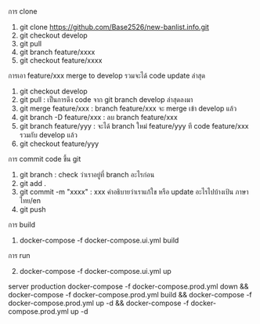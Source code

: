 การ clone 
1. git clone https://github.com/Base2526/new-banlist.info.git
2. git checkout develop
3. git pull
4. git branch feature/xxxx
5. git checkout feature/xxxx
 
การเอา feature/xxx merge to develop  รวมจะได้ code update ล่าสุด
1. git checkout develop
2. git pull                    : เป็นการดึง code จาก git branch develop ล่าสุดลงมา
3. git merge feature/xxx       : branch feature/xxx จะ merge เข้า develop แล้ว
4. git branch -D feature/xxx   : ลบ branch feature/xxx 
5. git branch feature/yyy      : จะได้ branch ใหม่ feature/yyy ที code feature/xxx รวมกับ develop แล้ว
6. git checkout feature/yyy

การ commit code ขึ้น git
1. git branch                  : check ว่าเราอยู่ที่ branch อะไรก่อน
2. git add .                      
3. git commit -m "xxxx"        : xxx คำอธิบายว่าเราแก้ใข หรือ update อะไรไปบ้างเป้น ภาษาไทย/en
4. git push

การ build
1. docker-compose -f docker-compose.ui.yml build

การ run

2. docker-compose -f docker-compose.ui.yml up



server production
docker-compose -f docker-compose.prod.yml down && docker-compose -f docker-compose.prod.yml build && docker-compose -f docker-compose.prod.yml up -d && docker-compose -f docker-compose.prod.yml up -d

